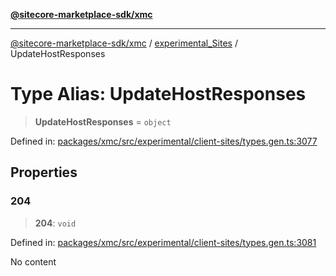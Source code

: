 [**@sitecore-marketplace-sdk/xmc**](../../../../README.md)

***

[@sitecore-marketplace-sdk/xmc](../../../../README.md) / [experimental\_Sites](../README.md) / UpdateHostResponses

# Type Alias: UpdateHostResponses

> **UpdateHostResponses** = `object`

Defined in: [packages/xmc/src/experimental/client-sites/types.gen.ts:3077](https://github.com/Sitecore/marketplace-sdk/blob/main/packages/xmc/src/experimental/client-sites/types.gen.ts#L3077)

## Properties

### 204

> **204**: `void`

Defined in: [packages/xmc/src/experimental/client-sites/types.gen.ts:3081](https://github.com/Sitecore/marketplace-sdk/blob/main/packages/xmc/src/experimental/client-sites/types.gen.ts#L3081)

No content
